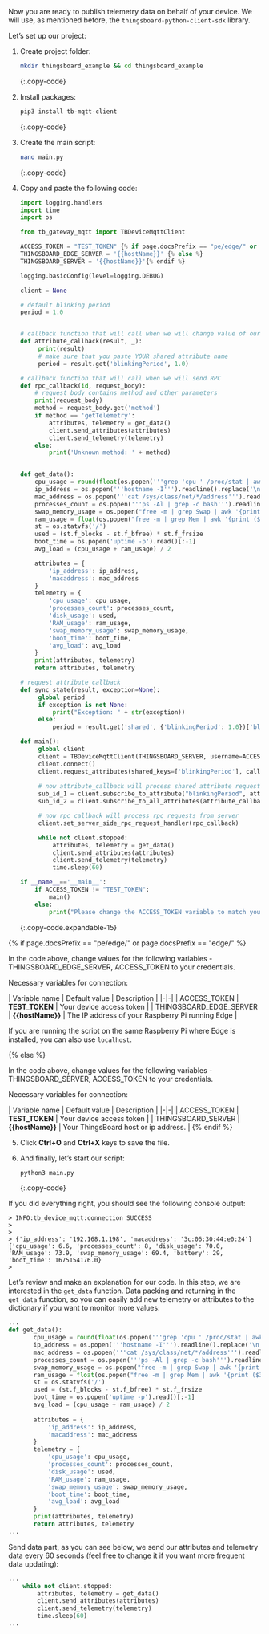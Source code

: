 Now you are ready to publish telemetry data on behalf of your device. We will use, as mentioned before, the 
`thingsboard-python-client-sdk` library.

Let’s set up our project:

1. Create project folder:

    ```bash
   mkdir thingsboard_example && cd thingsboard_example
   ```
   {:.copy-code}

2. Install packages:

   ```bash
   pip3 install tb-mqtt-client
   ```
   {:.copy-code}

3. Create the main script:

   ```bash
   nano main.py
   ```
   {:.copy-code}

4. Copy and paste the following code:

   ```python
   import logging.handlers
   import time
   import os
   
   from tb_gateway_mqtt import TBDeviceMqttClient
   
   ACCESS_TOKEN = "TEST_TOKEN" {% if page.docsPrefix == "pe/edge/" or page.docsPrefix == "edge/" %}
   THINGSBOARD_EDGE_SERVER = '{{hostName}}' {% else %}
   THINGSBOARD_SERVER = '{{hostName}}'{% endif %}

   logging.basicConfig(level=logging.DEBUG)
   
   client = None
   
   # default blinking period
   period = 1.0
   
   
   # callback function that will call when we will change value of our Shared Attribute
   def attribute_callback(result, _):
        print(result)
        # make sure that you paste YOUR shared attribute name
        period = result.get('blinkingPeriod', 1.0)

   # callback function that will call when we will send RPC
   def rpc_callback(id, request_body):
       # request body contains method and other parameters
       print(request_body)
       method = request_body.get('method')
       if method == 'getTelemetry':
           attributes, telemetry = get_data()
           client.send_attributes(attributes)
           client.send_telemetry(telemetry)
       else:
           print('Unknown method: ' + method)
   
   
   def get_data():
       cpu_usage = round(float(os.popen('''grep 'cpu ' /proc/stat | awk '{usage=($2+$4)*100/($2+$4+$5)} END {print usage }' ''').readline().replace('\n', '').replace(',', '.')), 2)
       ip_address = os.popen('''hostname -I''').readline().replace('\n', '').replace(',', '.')[:-1]
       mac_address = os.popen('''cat /sys/class/net/*/address''').readline().replace('\n', '').replace(',', '.')
       processes_count = os.popen('''ps -Al | grep -c bash''').readline().replace('\n', '').replace(',', '.')[:-1]
       swap_memory_usage = os.popen("free -m | grep Swap | awk '{print ($3/$2)*100}'").readline().replace('\n', '').replace(',', '.')[:-1]
       ram_usage = float(os.popen("free -m | grep Mem | awk '{print ($3/$2) * 100}'").readline().replace('\n', '').replace(',', '.')[:-1])
       st = os.statvfs('/')
       used = (st.f_blocks - st.f_bfree) * st.f_frsize
       boot_time = os.popen('uptime -p').read()[:-1]
       avg_load = (cpu_usage + ram_usage) / 2
   
       attributes = {
           'ip_address': ip_address,
           'macaddress': mac_address
       }
       telemetry = {
           'cpu_usage': cpu_usage,
           'processes_count': processes_count,
           'disk_usage': used,
           'RAM_usage': ram_usage,
           'swap_memory_usage': swap_memory_usage,
           'boot_time': boot_time,
           'avg_load': avg_load
       }
       print(attributes, telemetry)
       return attributes, telemetry
   
   # request attribute callback
   def sync_state(result, exception=None):
        global period
        if exception is not None:
            print("Exception: " + str(exception))
        else:
            period = result.get('shared', {'blinkingPeriod': 1.0})['blinkingPeriod']

   def main():
        global client
        client = TBDeviceMqttClient(THINGSBOARD_SERVER, username=ACCESS_TOKEN)
        client.connect()
        client.request_attributes(shared_keys=['blinkingPeriod'], callback=sync_state)
        
        # now attribute_callback will process shared attribute request from server
        sub_id_1 = client.subscribe_to_attribute("blinkingPeriod", attribute_callback)
        sub_id_2 = client.subscribe_to_all_attributes(attribute_callback)

        # now rpc_callback will process rpc requests from server
        client.set_server_side_rpc_request_handler(rpc_callback)

        while not client.stopped:
            attributes, telemetry = get_data()
            client.send_attributes(attributes)
            client.send_telemetry(telemetry)
            time.sleep(60)
   
   if __name__=='__main__':
       if ACCESS_TOKEN != "TEST_TOKEN":
           main()
       else:
           print("Please change the ACCESS_TOKEN variable to match your device access token and run script again.")
   ```
   {:.copy-code.expandable-15}

{% if page.docsPrefix == "pe/edge/" or page.docsPrefix == "edge/" %}

In the code above, change values for the following variables - THINGSBOARD_EDGE_SERVER, ACCESS_TOKEN to your credentials.

Necessary variables for connection:  

   | Variable name | Default value | Description |
   |-|-|
   | ACCESS_TOKEN | **TEST_TOKEN** | Your device access token |
   | THINGSBOARD_EDGE_SERVER | **{{hostName}}** | The IP address of your Raspberry Pi running Edge | 
   
If you are running the script on the same Raspberry Pi where Edge is installed, you can also use `localhost`.

{% else %}

In the code above, change values for the following variables - THINGSBOARD_SERVER, ACCESS_TOKEN to your credentials.

Necessary variables for connection:  

   | Variable name | Default value | Description | 
   |-|-|
   | ACCESS_TOKEN | **TEST_TOKEN** | Your device access token |
   | THINGSBOARD_SERVER | **{{hostName}}** | Your ThingsBoard host or ip address. |
{% endif %}

5. Click **Ctrl+O** and **Ctrl+X** keys to save the file.
6. And finally, let’s start our script:

   ```bash
   python3 main.py
   ```
   {:.copy-code}

If you did everything right, you should see the following console output:
```
> INFO:tb_device_mqtt:connection SUCCESS
> 
> 
> {'ip_address': '192.168.1.198', 'macaddress': '3c:06:30:44:e0:24'} {'cpu_usage': 6.6, 'processes_count': 8, 'disk_usage': 70.0, 'RAM_usage': 73.9, 'swap_memory_usage': 69.4, 'battery': 29, 'boot_time': 1675154176.0}
> 
```

Let’s review and make an explanation for our code. In this step, we are interested in the `get_data` function.
Data packing and returning in the `get_data` function, so you can easily add new telemetry or attributes to the dictionary if you want to monitor more values:
```python
...
def get_data():
       cpu_usage = round(float(os.popen('''grep 'cpu ' /proc/stat | awk '{usage=($2+$4)*100/($2+$4+$5)} END {print usage }' ''').readline().replace('\n', '').replace(',', '.')), 2)
       ip_address = os.popen('''hostname -I''').readline().replace('\n', '').replace(',', '.')[:-1]
       mac_address = os.popen('''cat /sys/class/net/*/address''').readline().replace('\n', '').replace(',', '.')
       processes_count = os.popen('''ps -Al | grep -c bash''').readline().replace('\n', '').replace(',', '.')[:-1]
       swap_memory_usage = os.popen("free -m | grep Swap | awk '{print ($3/$2)*100}'").readline().replace('\n', '').replace(',', '.')[:-1]
       ram_usage = float(os.popen("free -m | grep Mem | awk '{print ($3/$2) * 100}'").readline().replace('\n', '').replace(',', '.')[:-1])
       st = os.statvfs('/')
       used = (st.f_blocks - st.f_bfree) * st.f_frsize
       boot_time = os.popen('uptime -p').read()[:-1]
       avg_load = (cpu_usage + ram_usage) / 2
   
       attributes = {
           'ip_address': ip_address,
           'macaddress': mac_address
       }
       telemetry = {
           'cpu_usage': cpu_usage,
           'processes_count': processes_count,
           'disk_usage': used,
           'RAM_usage': ram_usage,
           'swap_memory_usage': swap_memory_usage,
           'boot_time': boot_time,
           'avg_load': avg_load
       }
       print(attributes, telemetry)
       return attributes, telemetry
...
```

Send data part, as you can see below, we send our attributes and telemetry data every 60 seconds (feel free to change it if you want more frequent data updating):
```python
...		
    while not client.stopped:
        attributes, telemetry = get_data()
        client.send_attributes(attributes)
        client.send_telemetry(telemetry)
        time.sleep(60)
...
```
